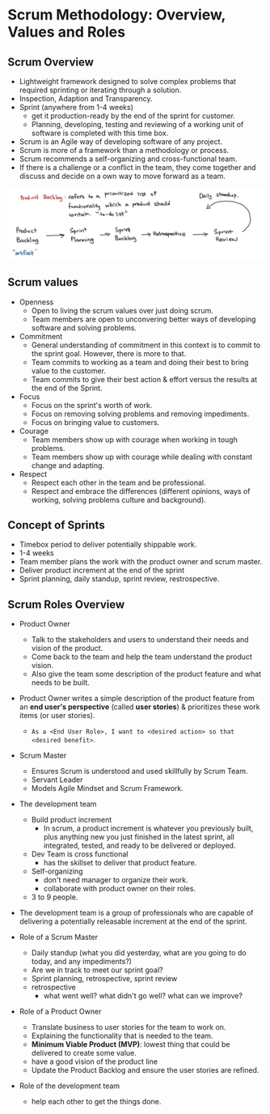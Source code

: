 # Scrum Methodology: Overview, Values and Roles

## Scrum Overview

- Lightweight framework designed to solve complex problems that required sprinting or iterating through a solution.
- Inspection, Adaption and Transparency.
- Sprint (anywhere from 1-4 weeks)
  - get it production-ready by the end of the sprint for customer.
  - Planning, developing, testing and reviewing of a working unit of software is completed with this time box.
- Scrum is an Agile way of developing software of any project.
- Scrum is more of a framework than a methodology or process.
- Scrum recommends a self-organizing and cross-functional team.
- If there is a challenge or a conflict in the team, they come together and discuss and decide on a own way to move forward as a team.

<img src="../pics/scrum-process.jpg" alt="scrum process" />

## Scrum values

- Openness
  - Open to living the scrum values over just doing scrum.
  - Team members are open to unconvering better ways of developing software and solving problems.
- Commitment
  - General understanding of commitment in this context is to commit to the sprint goal. However, there is more to that.
  - Team commits to working as a team and doing their best to bring value to the customer.
  - Team commits to give their best action & effort versus the results at the end of the Sprint.
- Focus
  - Focus on the sprint's worth of work.
  - Focus on removing solving problems and removing impediments.
  - Focus on bringing value to customers.
- Courage
  - Team members show up with courage when working in tough problems.
  - Team members show up with courage while dealing with constant change and adapting.
- Respect
  - Respect each other in the team and be professional.
  - Respect and embrace the differences (different opinions, ways of working, solving problems culture and background).

## Concept of Sprints

- Timebox period to deliver potentially shippable work.
- 1-4 weeks
- Team member plans the work with the product owner and scrum master.
- Deliver product increment at the end of the sprint
- Sprint planning, daily standup, sprint review, restrospective.

## Scrum Roles Overview

- Product Owner

  - Talk to the stakeholders and users to understand their needs and vision of the product.
  - Come back to the team and help the team understand the product vision.
  - Also give the team some description of the product feature and what needs to be built.

- Product Owner writes a simple description of the product feature from an **end user's perspective** (called **user stories**) & prioritizes these work items (or user stories).

  - `As a <End User Role>, I want to <desired action> so that <desired benefit>`.

- Scrum Master

  - Ensures Scrum is understood and used skillfully by Scrum Team.
  - Servant Leader
  - Models Agile Mindset and Scrum Framework.

- The development team

  - Build product increment
    - In scrum, a product increment is whatever you previously built, plus anything new you just finished in the latest sprint, all integrated, tested, and ready to be delivered or deployed.
  - Dev Team is cross functional
    - has the skillset to deliver that product feature.
  - Self-organizing
    - don't need manager to organize their work.
    - collaborate with product owner on their roles.
  - 3 to 9 people.

- The development team is a group of professionals who are capable of delivering a potentially releasable increment at the end of the sprint.

- Role of a Scrum Master

  - Daily standup (what you did yesterday, what are you going to do today, and any impediments?)
  - Are we in track to meet our sprint goal?
  - Sprint planning, retrospective, sprint review
  - retrospective
    - what went well? what didn't go well? what can we improve?

- Role of a Product Owner

  - Translate business to user stories for the team to work on.
  - Explaining the functionality that is needed to the team.
  - **Minimum Viable Product (MVP)**: lowest thing that could be delivered to create some value.
  - have a good vision of the product line
  - Update the Product Backlog and ensure the user stories are refined.

- Role of the development team
  - help each other to get the things done.
